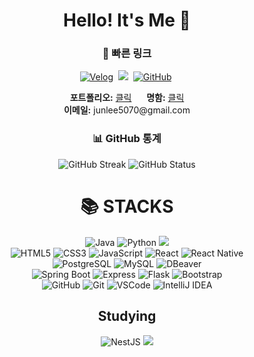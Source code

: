 <div align="center"> 
  
# Hello! It's Me 👋

### 🔗 빠른 링크
<p>
  <a href="https://velog.io/@hp657" target="_blank"><img src="https://img.shields.io/badge/Velog-link-36B6FD?style=for-the-badge&logo=velog&logoColor=white" alt="Velog" /></a>&nbsp;
  <a href="https://www.instagram.com/lz_h.57/" target="_blank"><img src="https://img.shields.io/badge/Instagram-link-E4405F?style=for-the-badge&logo=Instagram&logoColor=white"/></a>&nbsp;
  <a href="https://github.com/HP657" target="_blank"><img src="https://img.shields.io/badge/GitHub-HP657-181717?style=for-the-badge&logo=github&logoColor=white" alt="GitHub" /></a>&nbsp;
</p>

<p>
  <strong>포트폴리오:</strong> <a href="https://junlee0507.notion.site/19affb418f6780ccb652e74a5c355cbb">클릭</a> &nbsp&nbsp&nbsp&nbsp
  <strong>명함:</strong> <a href="https://hp657.github.io/card">클릭</a> <br>
  <strong>이메일:</strong> junlee5070@gmail.com <br>
</p>

### 📊 GitHub 통계

<p align="center">
  <img src="https://github-readme-streak-stats.herokuapp.com/?user=HP657" alt="GitHub Streak" />
  <img src="https://github-readme-stats.vercel.app/api?username=hp657&show_icons=true&theme=radical" alt="GitHub Status" />
</p>


<div align="center"><h1>📚 STACKS</h1></div>

<div align="center"> 
  <img src="https://img.shields.io/badge/java-007396?style=for-the-badge&logo=java&logoColor=white" alt="Java"> 
  <img src="https://img.shields.io/badge/python-3776AB?style=for-the-badge&logo=python&logoColor=white" alt="Python"> 
  <img src="https://img.shields.io/badge/node.js-339933?style=for-the-badge&logo=Node.js&logoColor=white">
  <br>
  
  <img src="https://img.shields.io/badge/html5-E34F26?style=for-the-badge&logo=html5&logoColor=white" alt="HTML5"> 
  <img src="https://img.shields.io/badge/css-1572B6?style=for-the-badge&logo=css3&logoColor=white" alt="CSS3"> 
  <img src="https://img.shields.io/badge/javascript-F7DF1E?style=for-the-badge&logo=javascript&logoColor=black" alt="JavaScript"> 
  <img src="https://img.shields.io/badge/react-61DAFB?style=for-the-badge&logo=react&logoColor=black" alt="React">
  <img src="https://img.shields.io/badge/react%20native-61DAFB?style=for-the-badge&logo=react&logoColor=black" alt="React Native"> 
  <br>
  <img src="https://img.shields.io/badge/postgresql-4169E1?style=for-the-badge&logo=PostgreSQL&logoColor=white" alt="PostgreSQL">
  <img src="https://img.shields.io/badge/mysql-4479A1?style=for-the-badge&logo=mysql&logoColor=white" alt="MySQL"> 
  <img src="https://img.shields.io/badge/dbeaver-372923?style=for-the-badge&logo=dbeaver&logoColor=white" alt="DBeaver">
  <br>
  
  <img src="https://img.shields.io/badge/springboot-6DB33F?style=for-the-badge&logo=springboot&logoColor=white" alt="Spring Boot">
  <img src="https://img.shields.io/badge/express-000000?style=for-the-badge&logo=express&logoColor=white" alt="Express">
  <img src="https://img.shields.io/badge/flask-000000?style=for-the-badge&logo=flask&logoColor=white" alt="Flask">
  <img src="https://img.shields.io/badge/bootstrap-7952B3?style=for-the-badge&logo=bootstrap&logoColor=white" alt="Bootstrap">
  <br>

  <img src="https://img.shields.io/badge/github-181717?style=for-the-badge&logo=github&logoColor=white" alt="GitHub">
  <img src="https://img.shields.io/badge/git-F05032?style=for-the-badge&logo=git&logoColor=white" alt="Git">
  <img src="https://img.shields.io/badge/vsc-007ACC?style=for-the-badge&logo=Visual Studio Code&logoColor=white" alt="VSCode">
  <img src="https://img.shields.io/badge/intelliJ-000000?style=for-the-badge&logo=IntelliJ IDEA&logoColor=white" alt="IntelliJ IDEA">
  <br>
  
  ## Studying
  <img src="https://img.shields.io/badge/nestjs-E0234E?style=for-the-badge&logo=nestjs&logoColor=black" alt="NestJS">
  <img src="https://img.shields.io/badge/Kotlin-7F52FF?style=for-the-badge&logo=Kotlin&logoColor=white">
<!--   <img src="https://img.shields.io/badge/go-00ADD8?style=for-the-badge&logo=go&logoColor=black" alt="Go">  -->
  <br>
</div>
</div>

